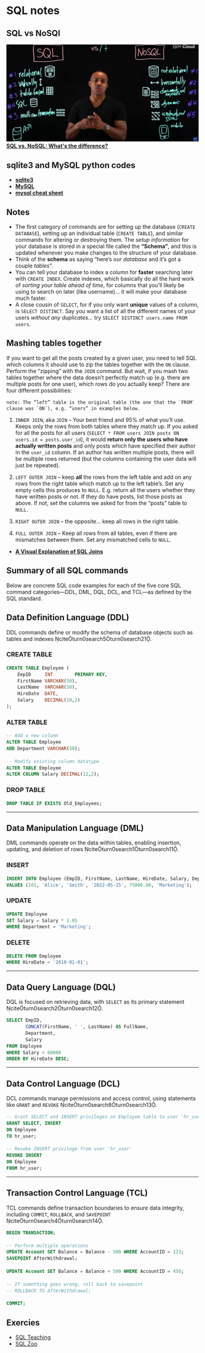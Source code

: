 # SQL notes
## SQL vs NoSQl
![alt text](image.png)
**[SQL vs. NoSQL: What's the difference?](https://www.youtube.com/watch?v=Q5aTUc7c4jg)**

## sqlite3 and MySQL python codes
- **[sqlite3](https://github.com/youssef-omarrr/Python-Files/blob/master/youssefsql.py)**
- **[MySQL](https://github.com/youssef-omarrr/Python-Files/blob/master/ySQL.py)**
- **[mysql cheat sheet](https://overapi.com/mysql)**

## Notes
- The first category of commands are for setting up the database (`CREATE DATABASE`), setting up an individual table (`CREATE TABLE`), and similar commands for altering or destroying them. The *setup information* for your database is stored in a special file called the **“Schema”**, and this is updated whenever you make changes to the structure of your database.
- Think of the **schema** as saying “here’s our *database* and it’s got a couple *tables*".
- You can tell your database to index a column for **faster** searching later with `CREATE INDEX`. Create indexes, which basically do all the hard work of *sorting your table ahead of time*, for columns that you’ll likely be using to search on later (like username)… it will make your database much faster.
- A close cousin of `SELECT`, for if you only want **unique** values of a column, is `SELECT DISTINCT`. Say you want a list of all the different names of your users *without any duplicates…* try `SELECT DISTINCT users.name FROM users`.

## Mashing tables together
If you want to get all the posts created by a given user, you need to tell SQL which columns it should use to zip the tables together with the `ON` clause. Perform the “zipping” with the `JOIN` command. But wait, if you mash two tables together where the data doesn’t perfectly match up (e.g. there are multiple posts for one user), which rows do you actually keep? There are four different possibilities:

    note: The “left” table is the original table (the one that the `FROM` clause was `ON`), e.g. “users” in examples below.

1. `INNER JOIN`, aka `JOIN` – Your best friend and 95% of what you’ll use. Keeps only the rows from both tables where they match up. If you asked for all the posts for all users (`SELECT * FROM users JOIN posts ON users.id = posts.user_id`), it would **return only the users who have actually written posts** and only posts which have specified their author in the `user_id` column. If an author has written multiple posts, there will be multiple rows returned (but the columns containing the user data will just be repeated).

2. `LEFT OUTER JOIN` – keep **all** the rows from the left table and add on any rows from the right table which match up to the left table’s. Set any empty cells this produces to `NULL`. E.g. return all the users whether they have written posts or not. If they do have posts, list those posts as above. If not, set the columns we asked for from the “posts” table to `NULL`.

3. `RIGHT OUTER JOIN` – the opposite… keep all rows in the right table.
4. `FULL OUTER JOIN` – Keep all rows from all tables, even if there are mismatches between them. Set any mismatched cells to `NULL`.

- [**A Visual Explanation of SQL Joins**](https://blog.codinghorror.com/a-visual-explanation-of-sql-joins/)

## Summary of all SQL commands
Below are concrete SQL code examples for each of the five core SQL command categories—DDL, DML, DQL, DCL, and TCL—as defined by the SQL standard.

## Data Definition Language (DDL)  
DDL commands define or modify the schema of database objects such as tables and indexes citeturn0search5turn0search21.

### CREATE TABLE  
```sql
CREATE TABLE Employee (
    EmpID     INT        PRIMARY KEY,
    FirstName VARCHAR(50),
    LastName  VARCHAR(50),
    HireDate  DATE,
    Salary    DECIMAL(10,2)
);
```  

### ALTER TABLE  
```sql
-- Add a new column
ALTER TABLE Employee
ADD Department VARCHAR(50);

-- Modify existing column datatype
ALTER TABLE Employee
ALTER COLUMN Salary DECIMAL(12,2);
```  

### DROP TABLE  
```sql
DROP TABLE IF EXISTS Old_Employees;
```  

---

## Data Manipulation Language (DML)  
DML commands operate on the data within tables, enabling insertion, updating, and deletion of rows citeturn0search1turn0search11.

### INSERT  
```sql
INSERT INTO Employee (EmpID, FirstName, LastName, HireDate, Salary, Department)
VALUES (101, 'Alice', 'Smith', '2022-05-15', 75000.00, 'Marketing');
```  

### UPDATE  
```sql
UPDATE Employee
SET Salary = Salary * 1.05
WHERE Department = 'Marketing';
```  

### DELETE  
```sql
DELETE FROM Employee
WHERE HireDate < '2010-01-01';
```  

---

## Data Query Language (DQL)  
DQL is focused on retrieving data, with `SELECT` as its primary statement citeturn0search2turn0search12.

```sql
SELECT EmpID,
       CONCAT(FirstName, ' ', LastName) AS FullName,
       Department,
       Salary
FROM Employee
WHERE Salary > 60000
ORDER BY HireDate DESC;
```  

---

## Data Control Language (DCL)  
DCL commands manage permissions and access control, using statements like `GRANT` and `REVOKE` citeturn0search8turn0search13.

```sql
-- Grant SELECT and INSERT privileges on Employee table to user 'hr_user'
GRANT SELECT, INSERT
ON Employee
TO hr_user;

-- Revoke INSERT privilege from user 'hr_user'
REVOKE INSERT
ON Employee
FROM hr_user;
```  

---

## Transaction Control Language (TCL)  
TCL commands define transaction boundaries to ensure data integrity, including `COMMIT`, `ROLLBACK`, and `SAVEPOINT` citeturn0search4turn0search14.

```sql
BEGIN TRANSACTION;

-- Perform multiple operations
UPDATE Account SET Balance = Balance - 500 WHERE AccountID = 123;
SAVEPOINT AfterWithdrawal;

UPDATE Account SET Balance = Balance + 500 WHERE AccountID = 456;

-- If something goes wrong, roll back to savepoint
-- ROLLBACK TO AfterWithdrawal;

COMMIT;
```  

## Exercies
- [SQL Teaching](https://www.sqlteaching.com/#!where_equals)
- [SQL Zoo](https://sqlzoo.net/w/index.php?title=SQL_Tutorial&redirect=no)